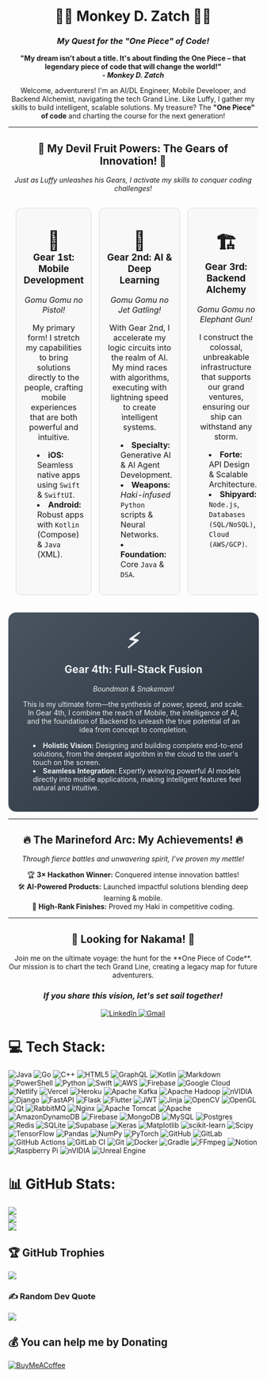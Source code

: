 <div align="center">
  <h1>🏴‍☠️ Monkey D. Zatch 🏴‍☠️</h1>
  <h3><em>My Quest for the "One Piece" of Code!</em></h3>
  
  <p>
    <strong>
      "My dream isn't about a title. It's about finding the <strong>One Piece</strong> – that legendary piece of code that will change the world!"
      <br>
      <em>- Monkey D. Zatch</em>
    </strong>
  </p>
  
  <p>
    Welcome, adventurers! I'm an AI/DL Engineer, Mobile Developer, and Backend Alchemist, navigating the tech Grand Line. Like Luffy, I gather my skills to build intelligent, scalable solutions. My treasure? The <strong>"One Piece" of code</strong> and charting the course for the next generation!
  </p>
</div>

---

<div align="center">
  <h2>🌟 My Devil Fruit Powers: The Gears of Innovation! 🌟</h2>
  <p><em>Just as Luffy unleashes his Gears, I activate my skills to conquer coding challenges!</em></p>
</div>

<table width="100%" align="center" style="border-spacing: 15px; border-collapse: separate;">
  <tr valign="top">
    <td width="33%" align="center" style="background-color: #f8f8f8; border-radius: 10px; padding: 15px; border: 1px solid #ddd;">
      <h3><span style="font-size: 2em;">📱</span><br>Gear 1st: Mobile Development</h3>
      <p><em>Gomu Gomu no Pistol!</em></p>
      <p>My primary form! I stretch my capabilities to bring solutions directly to the people, crafting mobile experiences that are both powerful and intuitive.</p>
      <ul style="text-align: left; list-style-position: inside;">
        <li><strong>iOS:</strong> Seamless native apps using <code>Swift</code> & <code>SwiftUI</code>.</li>
        <li><strong>Android:</strong> Robust apps with <code>Kotlin</code> (Compose) & <code>Java</code> (XML).</li>
      </ul>
    </td>
    <td width="33%" align="center" style="background-color: #f8f8f8; border-radius: 10px; padding: 15px; border: 1px solid #ddd;">
      <h3><span style="font-size: 2em;">🚀</span><br>Gear 2nd: AI & Deep Learning</h3>
      <p><em>Gomu Gomu no Jet Gatling!</em></p>
      <p>With Gear 2nd, I accelerate my logic circuits into the realm of AI. My mind races with algorithms, executing with lightning speed to create intelligent systems.</p>
      <ul style="text-align: left; list-style-position: inside;">
        <li><strong>Specialty:</strong> Generative AI & AI Agent Development.</li>
        <li><strong>Weapons:</strong> <em>Haki-infused</em> <code>Python</code> scripts & Neural Networks.</li>
        <li><strong>Foundation:</strong> Core <code>Java</code> & <code>DSA</code>.</li>
      </ul>
    </td>
    <td width="33%" align="center" style="background-color: #f8f8f8; border-radius: 10px; padding: 15px; border: 1px solid #ddd;">
      <h3><span style="font-size: 2em;">🏗️</span><br>Gear 3rd: Backend Alchemy</h3>
      <p><em>Gomu Gomu no Elephant Gun!</em></p>
      <p>I construct the colossal, unbreakable infrastructure that supports our grand ventures, ensuring our ship can withstand any storm.</p>
      <ul style="text-align: left; list-style-position: inside;">
        <li><strong>Forte:</strong> API Design & Scalable Architecture.</li>
        <li><strong>Shipyard:</strong> <code>Node.js</code>, <code>Databases (SQL/NoSQL)</code>, <code>Cloud (AWS/GCP)</code>.</li>
      </ul>
    </td>
  </tr>
</table>

<div align="center" style="margin-top: 20px;">
  <div style="width: 90%; background: linear-gradient(135deg, #485461 0%, #28313b 100%); color: #ecf0f1; border-radius: 15px; padding: 25px; border: 1px solid #485461;">
    <h1 align="center" style="font-size: 3em; margin: 0;">⚡</h1>
    <h2 align="center" style="margin-top: 5px;">Gear 4th: Full-Stack Fusion</h2>
    <p align="center"><em>Boundman & Snakeman!</em></p>
    <p align="center">
      This is my ultimate form—the synthesis of power, speed, and scale. In Gear 4th, I combine the reach of Mobile, the intelligence of AI, and the foundation of Backend to unleash the true potential of an idea from concept to completion.
    </p>
    <ul style="text-align: left; list-style-position: inside; margin-top: 15px;">
      <li><strong>Holistic Vision:</strong> Designing and building complete end-to-end solutions, from the deepest algorithm in the cloud to the user's touch on the screen.</li>
      <li><strong>Seamless Integration:</strong> Expertly weaving powerful AI models directly into mobile applications, making intelligent features feel natural and intuitive.</li>
    </ul>
  </div>
</div>

---

<div align="center">
  <h2>🔥 The Marineford Arc: My Achievements! 🔥</h2>
  <p><em>Through fierce battles and unwavering spirit, I’ve proven my mettle!</em></p>
</div>

<ul style="list-style-type: none; padding: 0; text-align: center;">
  <li>🏆 <strong>3× Hackathon Winner:</strong> Conquered intense innovation battles!</li>
  <li>🛠️ <strong>AI-Powered Products:</strong> Launched impactful solutions blending deep learning & mobile.</li>
  <li>🚀 <strong>High-Rank Finishes:</strong> Proved my Haki in competitive coding.</li>
</ul>

---

<div align="center">
  <h2>🤝 Looking for Nakama! 🤝</h2>
  <p>
    Join me on the ultimate voyage: the hunt for the **One Piece of Code**.<br>
    Our mission is to chart the tech Grand Line, creating a legacy map for future adventurers.
  </p>
  <h3><em>If you share this vision, let's set sail together!</em></h3>
</div>

<p align="center">
  <a href="https://linkedin.com/in/your-linkedin-username](https://www.linkedin.com/in/karan-chouhan-57a337283" target="_blank">
    <img src="https://img.shields.io/badge/LinkedIn-0077B5?style=for-the-badge&logo=linkedin&logoColor=white" alt="LinkedIn"/>
  </a>
  <a href="mailto:karanchouhan.3613@gmail.com">
    <img src="https://img.shields.io/badge/Gmail-D14836?style=for-the-badge&logo=gmail&logoColor=white" alt="Gmail"/>
  </a>
</p>


# 💻 Tech Stack:
![Java](https://img.shields.io/badge/java-%23ED8B00.svg?style=for-the-badge&logo=openjdk&logoColor=white) ![Go](https://img.shields.io/badge/go-%2300ADD8.svg?style=for-the-badge&logo=go&logoColor=white) ![C++](https://img.shields.io/badge/c++-%2300599C.svg?style=for-the-badge&logo=c%2B%2B&logoColor=white) ![HTML5](https://img.shields.io/badge/html5-%23E34F26.svg?style=for-the-badge&logo=html5&logoColor=white) ![GraphQL](https://img.shields.io/badge/-GraphQL-E10098?style=for-the-badge&logo=graphql&logoColor=white) ![Kotlin](https://img.shields.io/badge/kotlin-%237F52FF.svg?style=for-the-badge&logo=kotlin&logoColor=white) ![Markdown](https://img.shields.io/badge/markdown-%23000000.svg?style=for-the-badge&logo=markdown&logoColor=white) ![PowerShell](https://img.shields.io/badge/PowerShell-%235391FE.svg?style=for-the-badge&logo=powershell&logoColor=white) ![Python](https://img.shields.io/badge/python-3670A0?style=for-the-badge&logo=python&logoColor=ffdd54) ![Swift](https://img.shields.io/badge/swift-F54A2A?style=for-the-badge&logo=swift&logoColor=white) ![AWS](https://img.shields.io/badge/AWS-%23FF9900.svg?style=for-the-badge&logo=amazon-aws&logoColor=white) ![Firebase](https://img.shields.io/badge/firebase-%23039BE5.svg?style=for-the-badge&logo=firebase) ![Google Cloud](https://img.shields.io/badge/GoogleCloud-%234285F4.svg?style=for-the-badge&logo=google-cloud&logoColor=white) ![Netlify](https://img.shields.io/badge/netlify-%23000000.svg?style=for-the-badge&logo=netlify&logoColor=#00C7B7) ![Vercel](https://img.shields.io/badge/vercel-%23000000.svg?style=for-the-badge&logo=vercel&logoColor=white) ![Heroku](https://img.shields.io/badge/heroku-%23430098.svg?style=for-the-badge&logo=heroku&logoColor=white) ![Apache Kafka](https://img.shields.io/badge/Apache%20Kafka-000?style=for-the-badge&logo=apachekafka) ![Apache Hadoop](https://img.shields.io/badge/Apache%20Hadoop-66CCFF?style=for-the-badge&logo=apachehadoop&logoColor=black) ![nVIDIA](https://img.shields.io/badge/cuda-000000.svg?style=for-the-badge&logo=nVIDIA&logoColor=green) ![Django](https://img.shields.io/badge/django-%23092E20.svg?style=for-the-badge&logo=django&logoColor=white) ![FastAPI](https://img.shields.io/badge/FastAPI-005571?style=for-the-badge&logo=fastapi) ![Flask](https://img.shields.io/badge/flask-%23000.svg?style=for-the-badge&logo=flask&logoColor=white) ![Flutter](https://img.shields.io/badge/Flutter-%2302569B.svg?style=for-the-badge&logo=Flutter&logoColor=white) ![JWT](https://img.shields.io/badge/JWT-black?style=for-the-badge&logo=JSON%20web%20tokens) ![Jinja](https://img.shields.io/badge/jinja-white.svg?style=for-the-badge&logo=jinja&logoColor=black) ![OpenCV](https://img.shields.io/badge/opencv-%23white.svg?style=for-the-badge&logo=opencv&logoColor=white) ![OpenGL](https://img.shields.io/badge/OpenGL-%23FFFFFF.svg?style=for-the-badge&logo=opengl) ![Qt](https://img.shields.io/badge/Qt-%23217346.svg?style=for-the-badge&logo=Qt&logoColor=white) ![RabbitMQ](https://img.shields.io/badge/rabbitmq-FF6600?style=for-the-badge&logo=rabbitmq&logoColor=white) ![Nginx](https://img.shields.io/badge/nginx-%23009639.svg?style=for-the-badge&logo=nginx&logoColor=white) ![Apache Tomcat](https://img.shields.io/badge/apache%20tomcat-%23F8DC75.svg?style=for-the-badge&logo=apache-tomcat&logoColor=black) ![Apache](https://img.shields.io/badge/apache-%23D42029.svg?style=for-the-badge&logo=apache&logoColor=white) ![AmazonDynamoDB](https://img.shields.io/badge/Amazon%20DynamoDB-4053D6?style=for-the-badge&logo=Amazon%20DynamoDB&logoColor=white) ![Firebase](https://img.shields.io/badge/firebase-a08021?style=for-the-badge&logo=firebase&logoColor=ffcd34) ![MongoDB](https://img.shields.io/badge/MongoDB-%234ea94b.svg?style=for-the-badge&logo=mongodb&logoColor=white) ![MySQL](https://img.shields.io/badge/mysql-4479A1.svg?style=for-the-badge&logo=mysql&logoColor=white) ![Postgres](https://img.shields.io/badge/postgres-%23316192.svg?style=for-the-badge&logo=postgresql&logoColor=white) ![Redis](https://img.shields.io/badge/redis-%23DD0031.svg?style=for-the-badge&logo=redis&logoColor=white) ![SQLite](https://img.shields.io/badge/sqlite-%2307405e.svg?style=for-the-badge&logo=sqlite&logoColor=white) ![Supabase](https://img.shields.io/badge/Supabase-3ECF8E?style=for-the-badge&logo=supabase&logoColor=white) ![Keras](https://img.shields.io/badge/Keras-%23D00000.svg?style=for-the-badge&logo=Keras&logoColor=white) ![Matplotlib](https://img.shields.io/badge/Matplotlib-%23ffffff.svg?style=for-the-badge&logo=Matplotlib&logoColor=black) ![scikit-learn](https://img.shields.io/badge/scikit--learn-%23F7931E.svg?style=for-the-badge&logo=scikit-learn&logoColor=white) ![Scipy](https://img.shields.io/badge/SciPy-%230C55A5.svg?style=for-the-badge&logo=scipy&logoColor=%white) ![TensorFlow](https://img.shields.io/badge/TensorFlow-%23FF6F00.svg?style=for-the-badge&logo=TensorFlow&logoColor=white) ![Pandas](https://img.shields.io/badge/pandas-%23150458.svg?style=for-the-badge&logo=pandas&logoColor=white) ![NumPy](https://img.shields.io/badge/numpy-%23013243.svg?style=for-the-badge&logo=numpy&logoColor=white) ![PyTorch](https://img.shields.io/badge/PyTorch-%23EE4C2C.svg?style=for-the-badge&logo=PyTorch&logoColor=white) ![GitHub](https://img.shields.io/badge/github-%23121011.svg?style=for-the-badge&logo=github&logoColor=white) ![GitLab](https://img.shields.io/badge/gitlab-%23181717.svg?style=for-the-badge&logo=gitlab&logoColor=white) ![GitHub Actions](https://img.shields.io/badge/github%20actions-%232671E5.svg?style=for-the-badge&logo=githubactions&logoColor=white) ![GitLab CI](https://img.shields.io/badge/gitlab%20CI-%23181717.svg?style=for-the-badge&logo=gitlab&logoColor=white) ![Git](https://img.shields.io/badge/git-%23F05033.svg?style=for-the-badge&logo=git&logoColor=white) ![Docker](https://img.shields.io/badge/docker-%230db7ed.svg?style=for-the-badge&logo=docker&logoColor=white) ![Gradle](https://img.shields.io/badge/Gradle-02303A.svg?style=for-the-badge&logo=Gradle&logoColor=white) ![FFmpeg](https://shields.io/badge/FFmpeg-%23171717.svg?logo=ffmpeg&style=for-the-badge&labelColor=171717&logoColor=5cb85c) ![Notion](https://img.shields.io/badge/Notion-%23000000.svg?style=for-the-badge&logo=notion&logoColor=white) ![Raspberry Pi](https://img.shields.io/badge/-Raspberry_Pi-C51A4A?style=for-the-badge&logo=Raspberry-Pi) ![nVIDIA](https://img.shields.io/badge/nVIDIA-%2376B900.svg?style=for-the-badge&logo=nVIDIA&logoColor=white) ![Unreal Engine](https://img.shields.io/badge/unrealengine-%23313131.svg?style=for-the-badge&logo=unrealengine&logoColor=white)
# 📊 GitHub Stats:
![](https://github-readme-stats.vercel.app/api?username=karan3613&theme=dark&hide_border=false&include_all_commits=true&count_private=true)<br/>
![](https://nirzak-streak-stats.vercel.app/?user=karan3613&theme=dark&hide_border=false)<br/>
![](https://github-readme-stats.vercel.app/api/top-langs/?username=karan3613&theme=dark&hide_border=false&include_all_commits=true&count_private=true&layout=compact)

## 🏆 GitHub Trophies
![](https://github-profile-trophy.vercel.app/?username=karan3613&theme=radical&no-frame=false&no-bg=true&margin-w=4)

### ✍️ Random Dev Quote
![](https://quotes-github-readme.vercel.app/api?type=horizontal&theme=radical)

  ## 💰 You can help me by Donating
  [![BuyMeACoffee](https://img.shields.io/badge/Buy%20Me%20a%20Coffee-ffdd00?style=for-the-badge&logo=buy-me-a-coffee&logoColor=black)](https://buymeacoffee.com/https://buymeacoffee.com/karan3613) 

  
<!-- Proudly created with GPRM ( https://gprm.itsvg.in ) -->
